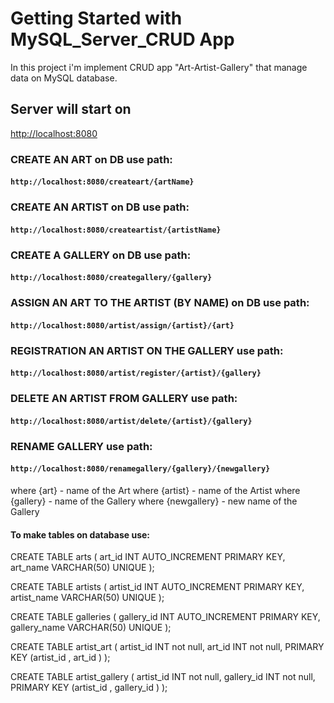# Getting Started with MySQL_Server_CRUD  App

In this project i'm implement CRUD app "Art-Artist-Gallery" that manage data on MySQL database.

##  Server will start on 
[http://localhost:8080](http://localhost:8080)

### CREATE AN ART on DB use path:
#### `http://localhost:8080/createart/{artName}`

### CREATE AN ARTIST on DB use path:
#### `http://localhost:8080/createartist/{artistName}`

### CREATE A GALLERY on DB use path:
#### `http://localhost:8080/creategallery/{gallery}`

### ASSIGN AN ART TO THE ARTIST (BY NAME) on DB use path:
#### `http://localhost:8080/artist/assign/{artist}/{art}`

### REGISTRATION AN ARTIST ON THE GALLERY use path:
#### `http://localhost:8080/artist/register/{artist}/{gallery}`

### DELETE AN ARTIST FROM GALLERY use path:
#### `http://localhost:8080/artist/delete/{artist}/{gallery}`

### RENAME GALLERY use path:
#### `http://localhost:8080/renamegallery/{gallery}/{newgallery}`



where {art} - name of the Art
where {artist} - name of the Artist
where {gallery} - name of the Gallery
where {newgallery} - new name of the Gallery

#### To make tables on database use:

CREATE TABLE arts
(
art_id     INT AUTO_INCREMENT PRIMARY KEY,
art_name   VARCHAR(50) UNIQUE
);

CREATE TABLE artists
(
artist_id     INT AUTO_INCREMENT PRIMARY KEY,
artist_name   VARCHAR(50) UNIQUE
);

CREATE TABLE galleries
(
gallery_id     INT AUTO_INCREMENT PRIMARY KEY,
gallery_name   VARCHAR(50) UNIQUE
);

CREATE TABLE artist_art
(
artist_id     INT not null,
art_id   INT not null,
PRIMARY KEY (artist_id ,  art_id )
);

CREATE TABLE artist_gallery
(
artist_id     INT not null,
gallery_id   INT not null,
PRIMARY KEY (artist_id ,  gallery_id )
);


